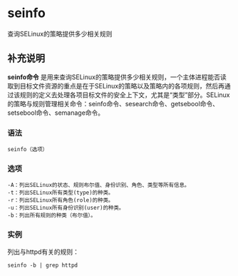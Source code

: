 seinfo
===

查询SELinux的策略提供多少相关规则

## 补充说明

**seinfo命令** 是用来查询SELinux的策略提供多少相关规则，一个主体进程能否读取到目标文件资源的重点是在于SELinux的策略以及策略内的各项规则，然后再通过该规则的定义去处理各项目标文件的安全上下文，尤其是“类型”部分。SELinux的策略与规则管理相关命令：seinfo命令、sesearch命令、getsebool命令、setsebool命令、semanage命令。

###  语法

```
seinfo（选项）
```

###  选项

```
-A：列出SELinux的状态、规则布尔值、身份识别、角色、类型等所有信息。
-t：列出SELinux所有类型(type)的种类。
-r：列出SELinux所有角色(role)的种类。
-u：列出SELinux所有身份识别(user)的种类。
-b：列出所有规则的种类（布尔值）。
```

###  实例

列出与httpd有关的规则：

```
seinfo -b | grep httpd
```


